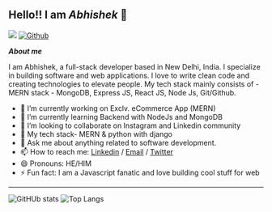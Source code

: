 ## Hello!! I am ***Abhishek*** 👋
![](https://visitor-badge.laobi.icu/badge?page_id=codesabhi.codesabhi)
[![Github](https://img.shields.io/github/followers/codesabhi?label=Follow&style=social)](https://github.com/codesabhi)

***About me***

I am Abhishek, a full-stack developer based in New Delhi, India. I specialize in building software and web applications. I love to write clean code and creating technologies to elevate people. My tech stack mainly consists of - MERN stack - MongoDB, Express JS, React JS, Node Js, Git/Github.

- 🔭 I’m currently working on Exclv. eCommerce App (MERN)
- 🌱 I’m currently learning Backend with NodeJs and MongoDB
- 👯 I’m looking to collaborate on Instagram and Linkedin community
- 🤔 My tech stack- MERN & python with django
- 💬 Ask me about anything related to software development.
- 📫 How to reach me: [Linkedin](https://www.linkedin.com/in/codesabhi/) / [Email](mailto:yadavabhishek241296@gmail.com) / [Twitter](https://twitter.com/codes_abhi)
- 😄 Pronouns: HE/HIM
- ⚡ Fun fact: I am a Javascript fanatic and love building cool stuff for web

---

![GitHUb stats](https://github-readme-stats.vercel.app/api?username=codesabhi&show_icons=true&theme=radical) 
![Top Langs](https://github-readme-stats.vercel.app/api/top-langs/?username=codesabhi&theme=radical)






    

